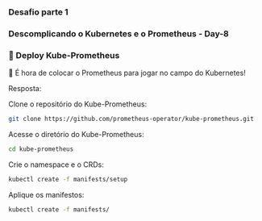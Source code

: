 ### Desafio parte 1

### Descomplicando o Kubernetes e o Prometheus - Day-8

### 🚢 Deploy Kube-Prometheus


🎯 É hora de colocar o Prometheus para jogar no campo do Kubernetes!

Resposta:

Clone o repositório do Kube-Prometheus:

```bash
git clone https://github.com/prometheus-operator/kube-prometheus.git
```

Acesse o diretório do Kube-Prometheus:

```bash
cd kube-prometheus
```

Crie o namespace e o CRDs:

```bash
kubectl create -f manifests/setup
```

Aplique os manifestos:

```bash
kubectl create -f manifests/
```